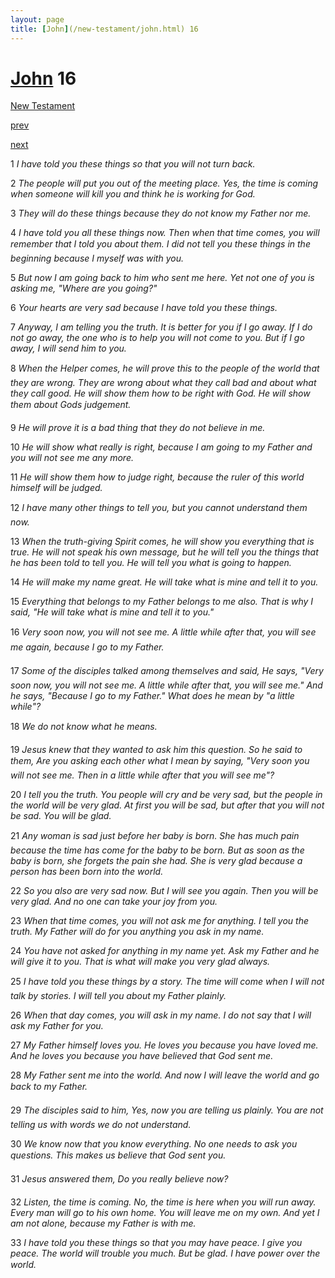 ```yaml
---
layout: page
title: [John](/new-testament/john.html) 16
---
```


# [John](/new-testament/john.html) 16

[New Testament](/new-testament.html)


[prev](/new-testament/john/john-15.html)


[next](/new-testament/john/john-17.html)

1 _I have told you these things so that you will not turn back._

2 _The people will put you out of the meeting place. Yes, the time is coming when someone will kill you and think he is working for God._

3 _They will do these things because they do not know my Father nor me._

4 _I have told you all these things now. Then when that time comes, you will remember that I told you about them. I did not tell you these things in the beginning because I myself was with you._

5 _But now I am going back to him who sent me here. Yet not one of you is asking me,  "Where are you going?"_

6 _Your hearts are very sad because I have told you these things._

7 _Anyway, I am telling you the truth. It is better for you if I go away. If I do not go away,  the one who is to help you will not come to you. But if I go away, I will send him to you._

8 _When the Helper comes, he will prove this to the people of the world that they are wrong. They are wrong about what they call bad and about what they call good. He will show them how to be right with God. He will show them about Gods judgement._

9 _He will prove it is a bad thing that they do not believe in me._

10 _He will show what really is right, because I am going to my Father and you will not see me any more._

11 _He will show them how to judge right, because the ruler of this world himself will be judged._

12 _I have many other things to tell you, but you cannot understand them now._

13 _When the truth-giving Spirit comes, he will show you everything that is true. He will not speak his own message, but he will tell you the things that he has been told to tell you. He will tell you what is going to happen._

14 _He will make my name great. He will take what is mine and tell it to you._

15 _Everything that belongs to my Father belongs to me also. That is why I said, "He will take what is mine and tell it to you."_

16 _Very soon now, you will not see me. A little while after that, you will see me again,  because I go to my Father._

17 _Some of the disciples talked among themselves and said, He says, "Very soon now, you will not see me. A little while after that, you will see me." And he says, "Because I go to my Father." What does he mean by "a little while"?_

18 _We do not know what he means._

19 _Jesus knew that they wanted to ask him this question. So he said to them, Are you asking each other what I mean by saying, "Very soon you will not see me. Then in a little while after that you will see me"?_

20 _I tell you the truth. You people will cry and be very sad, but the people in the world will be very glad. At first you will be sad, but after that you will not be sad. You will be glad._

21 _Any woman is sad just before her baby is born. She has much pain because the time has come for the baby to be born. But as soon as the baby is born, she forgets the pain she had. She is very glad because a person has been born into the world._

22 _So you also are very sad now. But I will see you again. Then you will be very glad. And no one can take your joy from you._

23 _When that time comes, you will not ask me for anything. I tell you the truth. My Father will do for you anything you ask in my name._

24 _You have not asked for anything in my name yet. Ask my Father and he will give it to you. That is what will make you very glad always._

25 _I have told you these things by a story. The time will come when I will not talk by stories. I will tell you about my Father plainly._

26 _When that day comes, you will ask in my name. I do not say that I will ask my Father for you._

27 _My Father himself loves you. He loves you because you have loved me. And he loves you because you have believed that God sent me._

28 _My Father sent me into the world. And now I will leave the world and go back to my Father._

29 _The disciples said to him, Yes, now you are telling us plainly. You are not telling us with words we do not understand._

30 _We know now that you know everything. No one needs to ask you questions. This makes us believe that God sent you._

31 _Jesus answered them, Do you really believe now?_

32 _Listen, the time is coming. No, the time is here when you will run away. Every man will go to his own home. You will leave me on my own. And yet I am not alone, because my Father is with me._

33 _I have told you these things so that you may have peace. I give you peace. The world will trouble you much. But be glad. I have power over the world._

